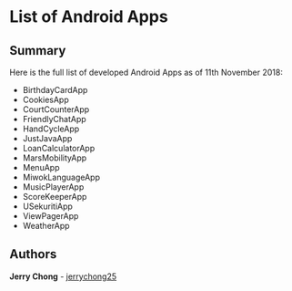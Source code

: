 # List of Android Apps

## Summary

Here is the full list of developed Android Apps as of 11th November 2018:
* BirthdayCardApp
* CookiesApp
* CourtCounterApp
* FriendlyChatApp
* HandCycleApp
* JustJavaApp
* LoanCalculatorApp
* MarsMobilityApp
* MenuApp
* MiwokLanguageApp
* MusicPlayerApp
* ScoreKeeperApp
* USekuritiApp
* ViewPagerApp
* WeatherApp

## Authors

**Jerry Chong** - [jerrychong25](https://github.com/jerrychong25)

